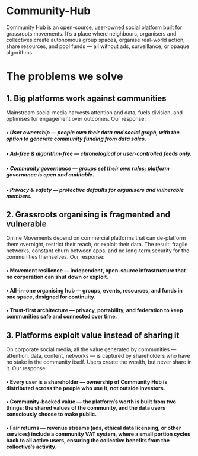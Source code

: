 # Community-Hub
Community Hub is an open-source, user-owned social platform built for grassroots movements. It’s a place where neighbours, organisers and collectives create autonomous group spaces, organise real-world action, share resources, and pool funds — all without ads, surveillance, or opaque algorithms. 
# The problems we solve

## 1. Big platforms work against communities
Mainstream social media harvests attention and data, fuels division, and optimises for engagement over outcomes.
Our response:
##### •	User ownership — people own their data and social graph, with the option to generate community funding from data sales.
##### •	Ad-free & algorithm-free — chronological or user-controlled feeds only.
##### •	Community governance — groups set their own rules; platform governance is open and auditable.
##### •	Privacy & safety — protective defaults for organisers and vulnerable members.

## 2. Grassroots organising is fragmented and vulnerable
Online Movements depend on commercial platforms that can de-platform them overnight, restrict their reach, or exploit their data. The result: fragile networks, constant churn between apps, and no long-term security for the communities themselves.
Our response:
#### •	Movement resilience — independent, open-source infrastructure that no corporation can shut down or exploit.
#### •	All-in-one organising hub — groups, events, resources, and funds in one space, designed for continuity.
#### •	Trust-first architecture — privacy, portability, and federation to keep communities safe and connected over time.

## 3. Platforms exploit value instead of sharing it
On corporate social media, all the value generated by communities — attention, data, content, networks — is captured by shareholders who have no stake in the community itself. Users create the wealth, but never share in it.
Our response:
#### •	Every user is a shareholder — ownership of Community Hub is distributed across the people who use it, not outside investors.
#### •	Community-backed value — the platform’s worth is built from two things: the shared values of the community, and the data users consciously choose to make public.
#### •	Fair returns — revenue streams (ads, ethical data licensing, or other services) include a community VAT system, where a small portion cycles back to all active users, ensuring the collective benefits from the collective’s activity.

